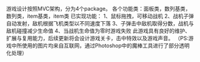 游戏设计按照MVC架构，分为4个package。
各个功能类：面板类，数列基类，数列类，item基类，item类
已实现功能：
 1、鼠标拖拽，可移动战机
 2、战机子弹自动发射，敌机根据飞机类型以不同速度下落
 3、子弹击中敌机取得分数，战机与敌机碰撞减少生命值
 4、当战机生命值为零时游戏失败
此游戏具有良好的维护、扩展与复用能力，后续更新将会设计游戏关卡，击中特效以及游戏声音。
（PS:游戏中所使用的图片均来自互联网，通过Photoshop中的魔棒工具进行了部分透明化处理）
